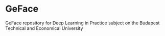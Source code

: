 # GeFace
GeFace repository for Deep Learning in Practice subject on the Budapest Technical and Economical University

